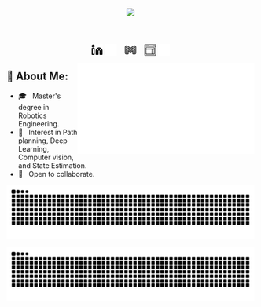 <h1 align="center">

  <a href="https://git.io/typing-svg">
    <img src="https://readme-typing-svg.herokuapp.com/?lines=Hi+👋;I+am+Pratik+Bhujbal,;Roboticist&center=true&size=30">
  </a>

</h1>  
&nbsp;&nbsp;
<div align="center">
  
<a href='https://www.linkedin.com/in/pratikbhujbal#gh-light-mode-only'><img align='center' alt="linkedin" src="./assets/linkedin-light.svg" height='24px'/></a>
<a href='https://www.linkedin.com/in/pratikbhujbal#gh-dark-mode-only'><img align='center' alt="linkedin" src=".//assets/linkedin-dark.svg" height='24px'/></a>
&nbsp;&nbsp;
<a href="mailto:pbhujbal@umd.edu"><img align='center' alt="email" src="./assets/mail.png" height='24px'/></a>
&nbsp;&nbsp;
<a href='https://prat1kbhujbal.github.io/#gh-light-mode-only'><img align='center' alt="website" src="./assets/web-light.png" height='24px'/></a>
<a href='https://prat1kbhujbal.github.io/#gh-dark-mode-only'><img align='center' alt="website" src="./assets/web-dark.png" height='24px'/></a>
</div> 


<img align="right" alt="GIF" src="./assets/walle.gif" width="360px"/>

## 🧐 About Me:
- 🎓 &nbsp; Master's degree in Robotics Engineering.
- 🤖 &nbsp; Interest in Path planning, Deep Learning, Computer vision, and State Estimation. 
- 🤝 &nbsp; Open to collaborate.
<!---

## 🛠 Languages and Tools:
<p align="left"> 
<a href="https://www.ros.org/" target="_blank"> <img src="./assets/ros.png" alt="ROS" width="75" height="40"/></a>
<a href="https://cplusplus.com/" target="_blank"> <img src="https://raw.githubusercontent.com/devicons/devicon/master/icons/cplusplus/cplusplus-original.svg" alt="c++" width="40" height="40"/></a>
<a href="https://www.python.org" target="_blank"> <img src="https://raw.githubusercontent.com/devicons/devicon/master/icons/python/python-original.svg" alt="python" width="40" height="40"/></a>
 <a href="https://opencv.org//" target="_blank"> <img src="https://raw.githubusercontent.com/devicons/devicon/master/icons/opencv/opencv-original.svg" alt="OpenCV" width="40" height="40"/> </a>
<a href="https://www.mathworks.com/" target="_blank"> <img src="https://raw.githubusercontent.com/devicons/devicon/master/icons/matlab/matlab-original.svg" alt="Matlab" width="40" height="40"/> </a>
<a href="https://www.tensorflow.org/" target="_blank"> <img src="https://raw.githubusercontent.com/devicons/devicon/master/icons/tensorflow/tensorflow-original.svg" alt="pytorch" width="40" height="40"/> </a>
<a href="https://git-scm.com/" target="_blank"> <img src="https://www.vectorlogo.zone/logos/git-scm/git-scm-icon.svg" alt="git" width="40" height="40"/></a> 
<a href="https://www.anaconda.com/" target="_blank"> <img src="https://raw.githubusercontent.com/devicons/devicon/master/icons/anaconda/anaconda-original.svg" alt="Anaconda" width="40" height="40"/></a>
<a href="https://www.linux.org/" target="_blank"> <img src="https://raw.githubusercontent.com/devicons/devicon/master/icons/linux/linux-original.svg" alt="linux" width="40" height="40"/></a>
</p>

## :octocat: Github Stats:


<a href="#"><img alt="Pratik's Github Stats" src="https://github-readme-stats-sigma-five.vercel.app/api?username=prat1kbhujbal&show_icons=true&include_all_commits=true&count_private=true&theme=react&hide_border=true&bg_color=0D1117&title_color=5ce1e6&icon_color=5ce1e6" height="200"/></a>
 <a href="#"><img alt="Languages" src="https://github-readme-stats.vercel.app/api/top-langs/?username=prat1kbhujbal&langs_count=10&layout=compact&theme=react&hide_border=true&card_width=2&bg_color=0D1117&title_color=5ce1e6&icon_color=5ce1e6&hide=JavaScript,EmberScript,OpenSCAD,Makefile" height="200"/></a>
-->

  
<div align="center">
 
 ![Snake animation](https://github.com/prat1kbhujbal/prat1kbhujbal/blob/output/github-contribution-grid-snake-sissa.svg#gh-dark-mode-only)
  
 ![Snake animation](https://github.com/prat1kbhujbal/prat1kbhujbal/blob/output/github-contribution-grid-snake-white.svg#gh-light-mode-only)
  
</div> 
